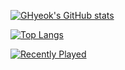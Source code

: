 [![GHyeok's GitHub stats](https://github-readme-stats.vercel.app/api?username=GwonHyeok&theme=github_dark)](https://github.com/anuraghazra/github-readme-stats)

[![Top Langs](https://github-readme-stats.vercel.app/api/top-langs/?username=GwonHyeok&layout=compact&theme=github_dark)](https://github.com/anuraghazra/github-readme-stats)

[![Recently Played](https://github-profile-apple-music.web.app/api/v1/users/O4t4Ju64hcE5PebhVuLN/recent/played/tracks?template=template_3_1)](https://github-profile-apple-music.web.app/api/v1/users/XjTgNlUaUIm3HPPWCUlr/recent/played/tracks?template=template_3_1)
